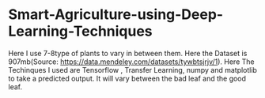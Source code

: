 # Smart-Agriculture-using-Deep-Learning-Techniques
Here I use 7-8type of plants to vary in between them. Here the Dataset is 907mb(Source: https://data.mendeley.com/datasets/tywbtsjrjv/1). Here The Techinques I used are Tensorflow , Transfer Learning, numpy and matplotlib to take a predicted output. It will vary between the bad leaf and the good leaf.
